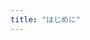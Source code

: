 ```yaml
---
title: "はじめに"
---
```


<!--
やりたいこと
　→ ページ遷移ごとにUIを初期化したい
判断基準
　→ 同一セグメント内での再実行を許容できるなら〇〇を選ぶ
デモ（CodeSandboxリンク）
　→ 試して動きを確かめられる
観察結果（確認方法も記す）
　→ consoleログ／ネットワークタブで再現確認
補足と落とし穴
　→ パフォーマンス・キャッシュ・state保持の影響
関連項目
　→ 「stateを保持したいとき」など別ページリンク
-->
